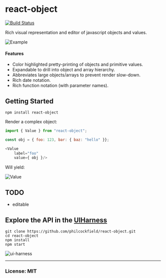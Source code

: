 # react-object
[![Build Status](https://travis-ci.org/philcockfield/react-object.svg?branch=master)](https://travis-ci.org/philcockfield/react-object)

Rich visual representation and editor of javascript objects and values.

![Example](https://cloud.githubusercontent.com/assets/185555/10372121/4667a0b2-6d9b-11e5-952f-7bc119b1b040.png)


#### Features
- Color highlighted pretty-printing of objects and primitive values.
- Expandable to drill into object and array hierarchy.
- Abbreviates large objects/arrays to prevent render slow-down.
- Rich date notation.
- Rich function notation (with parameter names).


## Getting Started

    npm install react-object

Render a complex object:

```js
import { Value } from "react-object";

const obj = { foo: 123, bar: { baz: "hello" }};

<Value
    label="foo"
    value={ obj }/>        
```

Will yield:

![Value](https://cloud.githubusercontent.com/assets/185555/10420913/2ec14578-70fa-11e5-92be-3f38a07e8e27.png)



## TODO
- editable


## Explore the API in the [UIHarness](http://uiharness.com/)
    git clone https://github.com/philcockfield/react-object.git
    cd react-object
    npm install
    npm start

![ui-harness](https://cloud.githubusercontent.com/assets/185555/10324272/3254e10c-6c3d-11e5-9ce6-6f9598461313.png)


---
### License: MIT
